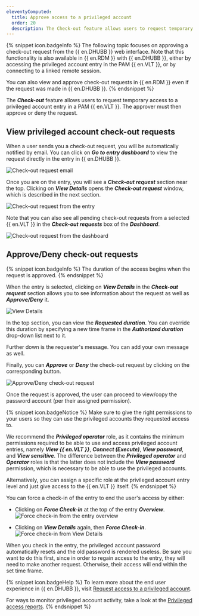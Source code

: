 ```yaml
---
eleventyComputed:
  title: Approve access to a privileged account
  order: 20
  description: The Check-out feature allows users to request temporary access to a privileged account entry in a PAM {{ en.VLT }}. The approver must then approve or deny the request.
---
```

{% snippet icon.badgeInfo %}
The following topic focuses on approving a check-out request from the {{ en.DHUBB }} web interface. Note that this functionality is also available in {{ en.RDM }} with {{ en.DHUBB }}, either by accessing the privileged account entry in the PAM {{ en.VLT }}, or by connecting to a linked remote session.  

You can also view and approve check-out requests in {{ en.RDM }} even if the request was made in {{ en.DHUBB }}.
{% endsnippet %}  

The ***Check-out*** feature allows users to request temporary access to a privileged account entry in a PAM {{ en.VLT }}. The approver must then approve or deny the request.

## View privileged account check-out requests

When a user sends you a check-out request, you will be automatically notified by email. You can click on ***Go to entry dashboard*** to view the request directly in the entry in {{ en.DHUBB }}.

![Check-out request email](https://webdevolutions.azureedge.net/docs/en/hub/Hub2311.png)

Once you are on the entry, you will see a ***Check-out request*** section near the top. Clicking on ***View Details*** opens the ***Check-out request*** window, which is described in the next section.

![Check-out request from the entry](https://webdevolutions.azureedge.net/docs/en/hub/Hub2320.png)

Note that you can also see all pending check-out requests from a selected {{ en.VLT }} in the ***Check-out requests*** box of the ***Dashboard***.

![Check-out request from the dashboard](https://webdevolutions.azureedge.net/docs/en/hub/Hub2313.png)

## Approve/Deny check-out requests

{% snippet icon.badgeInfo %}
The duration of the access begins when the request is approved.
{% endsnippet %}  

When the entry is selected, clicking on ***View Details*** in the ***Check-out request*** section allows you to see information about the request as well as ***Approve/Deny*** it.

![View Details](https://webdevolutions.azureedge.net/docs/en/hub/Hub2314.png)

In the top section, you can view the ***Requested duration***. You can override this duration by specifying a new time frame in the ***Authorized duration*** drop-down list next to it.

Further down is the requester's message. You can add your own message as well.

Finally, you can ***Approve*** or ***Deny*** the check-out request by clicking on the corresponding button.

![Approve/Deny check-out request](https://webdevolutions.azureedge.net/docs/en/hub/Hub2315.png)

Once the request is approved, the user can proceed to view/copy the password account (per their assigned permission).

{% snippet icon.badgeNotice %}
Make sure to give the right permissions to your users so they can use the privileged accounts they requested access to.  

We recommend the ***Privileged operator*** role, as it contains the minimum permissions required to be able to use and access privileged account entries, namely ***View {{ en.VLT }}***, ***Connect (Execute)***, ***View password***, and ***View sensitive***. The difference between the ***Privileged operator*** and ***Operator*** roles is that the latter does not include the ***View password*** permission, which is necessary to be able to use the privileged accounts.  

Alternatively, you can assign a specific role at the privileged account entry level and just give access to the {{ en.VLT }} itself.
{% endsnippet %}  

You can force a check-in of the entry to end the user's access by either: 

* Clicking on ***Force Check-in*** at the top of the entry ***Overview***.  
   ![Force check-in from the entry overview](https://webdevolutions.azureedge.net/docs/en/hub/Hub2317.png)

* Clicking on ***View Details*** again, then ***Force Check-in***.  
   ![Force check-in from View Details](https://webdevolutions.azureedge.net/docs/en/hub/Hub2316.png)

When you check in the entry, the privileged account password automatically resets and the old password is rendered useless. Be sure you want to do this first, since in order to regain access to the entry, they will need to make another request. Otherwise, their access will end within the set time frame.

{% snippet icon.badgeHelp %}
To learn more about the end user experience in {{ en.DHUBB }}, visit [Request access to a privileged account](/hub/privileged-access-management/privileged-accounts/request-access-privileged-account/).  

For ways to monitor privileged account activity, take a look at the [Privileged access reports](/hub/privileged-access-management/privileged-access-reports/index/).
{% endsnippet %}
